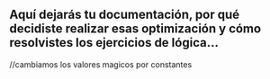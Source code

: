 ## Aquí dejarás tu documentación, por qué decidiste realizar esas optimización y cómo resolvistes los ejercicios de lógica...
//cambiamos los valores magicos por constantes